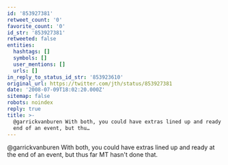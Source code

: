 ```yaml
---
id: '853927381'
retweet_count: '0'
favorite_count: '0'
id_str: '853927381'
retweeted: false
entities:
  hashtags: []
  symbols: []
  user_mentions: []
  urls: []
in_reply_to_status_id_str: '853923610'
original_url: https://twitter.com/jth/status/853927381
date: '2008-07-09T18:02:20.000Z'
sitemap: false
robots: noindex
reply: true
title: >-
  @garrickvanburen With both, you could have extras lined up and ready at the
  end of an event, but thu…
---
```


@garrickvanburen With both, you could have extras lined up and ready at the end of an event, but thus far MT hasn't done that.